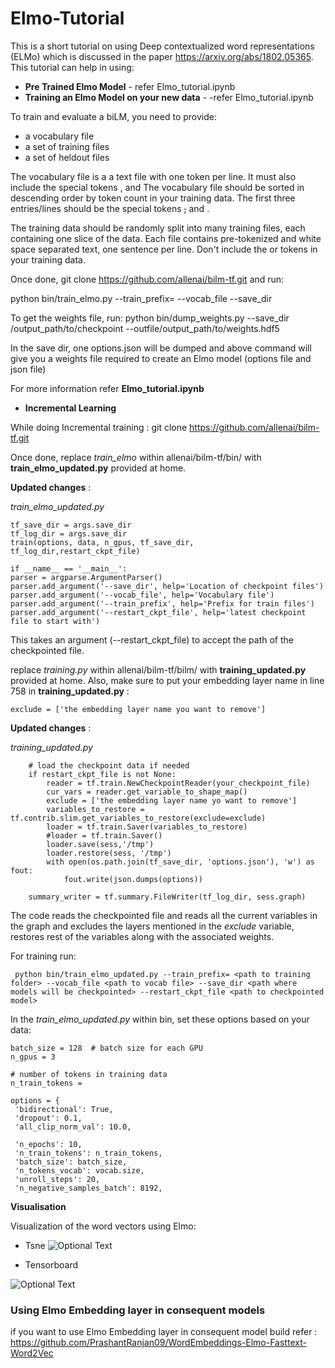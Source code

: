 # Elmo-Tutorial

This is a short tutorial on using Deep contextualized word representations (ELMo) which is discussed in the paper https://arxiv.org/abs/1802.05365.
This tutorial can help in using:

* **Pre Trained Elmo Model** - refer Elmo_tutorial.ipynb <br>
* **Training an Elmo Model on your new data** - -refer Elmo_tutorial.ipynb <br>

To train and evaluate a biLM, you need to provide:
   * a vocabulary file 
   * a set of training files 
   * a set of heldout files 

The vocabulary file is a a text file with one token per line. It must also include the special tokens , and
The vocabulary file should be sorted in descending order by token count in your training data. The first three entries/lines should be the special tokens <S>,</S> and <UNK>.

The training data should be randomly split into many training files, each containing one slice of the data. Each file contains pre-tokenized and white space separated text, one sentence per line. Don't include the or tokens in your training data.

Once done, git clone https://github.com/allenai/bilm-tf.git and run:

python bin/train_elmo.py --train_prefix= <path to training folder> --vocab_file <path to vocab file> --save_dir <path where models will be checkpointed>

To get the weights file, run:
python bin/dump_weights.py --save_dir /output_path/to/checkpoint --outfile/output_path/to/weights.hdf5

In the save dir, one options.json will be dumped and above command will give you a weights file required to create an Elmo model (options file and json file)

For more information refer **Elmo_tutorial.ipynb**


* **Incremental Learning** <br>

While doing Incremental training :
git clone https://github.com/allenai/bilm-tf.git

Once done, replace _train_elmo_ within allenai/bilm-tf/bin/ with **train_elmo_updated.py** provided at home.

**Updated changes** :<br>

_train_elmo_updated.py_

    tf_save_dir = args.save_dir
    tf_log_dir = args.save_dir
    train(options, data, n_gpus, tf_save_dir, tf_log_dir,restart_ckpt_file)
    
    if __name__ == '__main__':
    parser = argparse.ArgumentParser()
    parser.add_argument('--save_dir', help='Location of checkpoint files')
    parser.add_argument('--vocab_file', help='Vocabulary file')
    parser.add_argument('--train_prefix', help='Prefix for train files')
    parser.add_argument('--restart_ckpt_file', help='latest checkpoint file to start with')
    
This takes an argument (--restart_ckpt_file) to accept the path of the checkpointed file. 


replace _training.py_ within allenai/bilm-tf/bilm/ with **training_updated.py** provided at home.
Also, make sure to put your embedding layer name in line 758 in **training_updated.py** :

    exclude = ['the embedding layer name you want to remove']
    
**Updated changes** :<br>

_training_updated.py_

        # load the checkpoint data if needed
        if restart_ckpt_file is not None:
            reader = tf.train.NewCheckpointReader(your_checkpoint_file)
            cur_vars = reader.get_variable_to_shape_map()
            exclude = ['the embedding layer name yo want to remove']
            variables_to_restore = tf.contrib.slim.get_variables_to_restore(exclude=exclude)
            loader = tf.train.Saver(variables_to_restore)
            #loader = tf.train.Saver()
            loader.save(sess,'/tmp')
            loader.restore(sess, '/tmp')
            with open(os.path.join(tf_save_dir, 'options.json'), 'w') as fout:
                fout.write(json.dumps(options))

        summary_writer = tf.summary.FileWriter(tf_log_dir, sess.graph)
        
The code reads the checkpointed file and reads all the current variables in the graph and excludes the layers mentioned in the _exclude_ variable, restores rest of the variables along with the associated weights.

For training run: 

     python bin/train_elmo_updated.py --train_prefix= <path to training folder> --vocab_file <path to vocab file> --save_dir <path where models will be checkpointed> --restart_ckpt_file <path to checkpointed model>
 
 
In the _train_elmo_updated.py_ within bin, set these options based on your data:
    
    batch_size = 128  # batch size for each GPU
    n_gpus = 3

    # number of tokens in training data 
    n_train_tokens = 

    options = {
     'bidirectional': True,
     'dropout': 0.1,
     'all_clip_norm_val': 10.0,

     'n_epochs': 10,
     'n_train_tokens': n_train_tokens,
     'batch_size': batch_size,
     'n_tokens_vocab': vocab.size,
     'unroll_steps': 20,
     'n_negative_samples_batch': 8192,
       

**Visualisation**

Visualization of the word vectors using Elmo:

* Tsne
![Optional Text](../master/Tsne_vis.png)

* Tensorboard 

![Optional Text](../master/tensorboard_vis.png)


### Using Elmo Embedding layer in consequent models
if you want to use Elmo Embedding layer in consequent model build refer : https://github.com/PrashantRanjan09/WordEmbeddings-Elmo-Fasttext-Word2Vec
